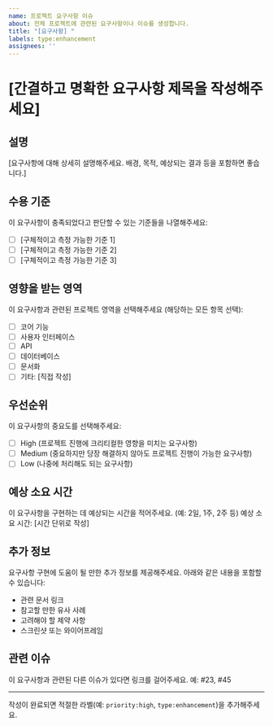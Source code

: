 ```yaml
---
name: 프로젝트 요구사항 이슈
about: 전체 프로젝트에 관련된 요구사항이나 이슈를 생성합니다.
title: "[요구사항] "
labels: type:enhancement
assignees: ''
---
```


# [간결하고 명확한 요구사항 제목을 작성해주세요]

## 설명
[요구사항에 대해 상세히 설명해주세요. 배경, 목적, 예상되는 결과 등을 포함하면 좋습니다.]

## 수용 기준
이 요구사항이 충족되었다고 판단할 수 있는 기준들을 나열해주세요:
- [ ] [구체적이고 측정 가능한 기준 1]
- [ ] [구체적이고 측정 가능한 기준 2]
- [ ] [구체적이고 측정 가능한 기준 3]

## 영향을 받는 영역
이 요구사항과 관련된 프로젝트 영역을 선택해주세요 (해당하는 모든 항목 선택):
- [ ] 코어 기능
- [ ] 사용자 인터페이스
- [ ] API
- [ ] 데이터베이스
- [ ] 문서화
- [ ] 기타: [직접 작성]

## 우선순위
이 요구사항의 중요도를 선택해주세요:
- [ ] High (프로젝트 진행에 크리티컬한 영향을 미치는 요구사항)
- [ ] Medium (중요하지만 당장 해결하지 않아도 프로젝트 진행이 가능한 요구사항)
- [ ] Low (나중에 처리해도 되는 요구사항)

## 예상 소요 시간
이 요구사항을 구현하는 데 예상되는 시간을 적어주세요. (예: 2일, 1주, 2주 등)
예상 소요 시간: [시간 단위로 작성]

## 추가 정보
요구사항 구현에 도움이 될 만한 추가 정보를 제공해주세요. 아래와 같은 내용을 포함할 수 있습니다:
- 관련 문서 링크
- 참고할 만한 유사 사례
- 고려해야 할 제약 사항
- 스크린샷 또는 와이어프레임

## 관련 이슈
이 요구사항과 관련된 다른 이슈가 있다면 링크를 걸어주세요. 
예: #23, #45

---
작성이 완료되면 적절한 라벨(예: `priority:high`, `type:enhancement`)을 추가해주세요.
